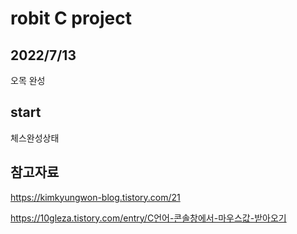 robit C project
=================

2022/7/13
------------
오목 완성

start
----------
체스완성상태

참고자료
-----------
https://kimkyungwon-blog.tistory.com/21

https://10gleza.tistory.com/entry/C언어-콘솔창에서-마우스값-받아오기